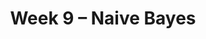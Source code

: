 ---
    title: Week 9 – Naive Bayes
    weekNumber: 9
    days:
      - date: 2023-5-29
        events:
          "Memorial Day Holiday":
      - date: 2023-5-31
        events:
          "**LEC 24**{: .label .label-lecture } (coming soon)":
          "**DISC**{: .label .label-disc } Midterm 2 Prep":
      - date: 2023-6-1
        events:
          "**HW 7**{: .label .label-hw } [Homework 7](resources/homework/hw7/homework7.pdf) [🍃](https://www.overleaf.com/read/zkppqvmmtbtb)":
      - date: 2023-6-2
        events:
          "**LEC 25**{: .label .label-lecture } (coming soon)":
---